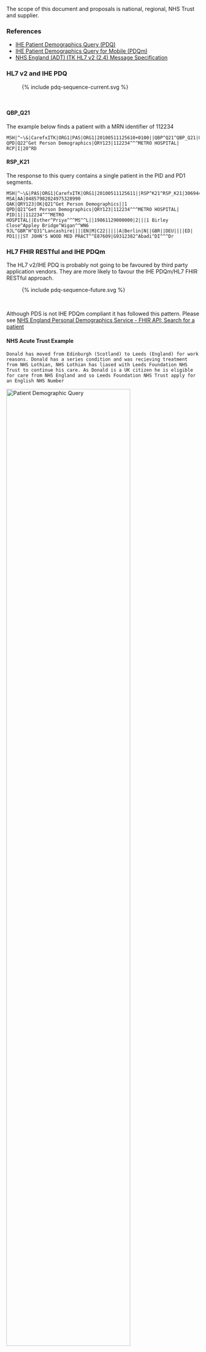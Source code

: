 
The scope of this document and proposals is national, regional, NHS Trust and supplier.

### References

- [IHE Patient Demographics Query (PDQ)](https://profiles.ihe.net/ITI/TF/Volume1/ch-8.html)
- [IHE Patient Demographics Query for Mobile (PDQm)](https://profiles.ihe.net/ITI/PDQm/index.html)
- <a href="HSCIC ITK HL7 V2 Message Specifications.pdf" target="_blank">NHS England (ADT) ITK HL7 v2 (2.4) Message Specification</a>


### HL7 v2 and IHE PDQ

<figure>{% include pdq-sequence-current.svg %}</figure>
<br clear="all"/>

#### QBP_Q21

The example below finds a patient with a MRN identifier of 112234 

```
MSH|^~\&|CarefxITK|ORG1|PAS|ORG1|20100511125610+0100||QBP^Q21^QBP_Q21|04857982024975328990|P|2.4|||||GBR||EN||ITKv1.0
QPD|Q22^Get Person Demographics|QRY123|112234^^^METRO HOSPITAL|
RCP|I|20^RD
```

#### RSP_K21

The response to this query contains a single patient in the PID and PD1 segments.

```
MSH|^~\&|PAS|ORG1|CarefxITK|ORG1|20100511125611||RSP^K21^RSP_K21|306944|P|2.4|||||GBR||EN||ITKv1.0
MSA|AA|04857982024975328990
QAK|QRY123|OK|Q21^Get Person Demographics||1
QPD|Q21^Get Person Demographics|QRY123|112234^^^METRO HOSPITAL|
PID|1||112234^^^METRO HOSPITAL||Esther^Priya^^^MS^^L||19861129000000|2|||1 Birley Close^Appley Bridge^Wigan^^WN6 9JL^GBR^H^Q31^Lancashire||||EN|M|C22|||||A|Berlin|N||GBR||DEU||||ED|
PD1|||ST JOHN'S WOOD MED PRACT^^E87609|G9312382^Abadi^DI^^^Dr
```

### HL7 FHIR RESTful and IHE PDQm

The HL7 v2/IHE PDQ is probably not going to be favoured by third party application vendors. They are more likely to favour the IHE PDQm/HL7 FHIR RESTful approach.

<figure>{% include pdq-sequence-future.svg %}</figure>
<br clear="all"/>

Although PDS is not IHE PDQm compliant it has followed this pattern. Please see [NHS England Personal Demographics Service - FHIR API: Search for a patient](https://digital.nhs.uk/developer/api-catalogue/personal-demographics-service-fhir#get-/Patient)

#### NHS Acute Trust Example

`Donald has moved from Edinburgh (Scotland) to Leeds (England) for work reasons. Donald has a series condition and was recieving treatment from NHS Lothian, NHS Lothian has liased with Leeds Foundation NHS Trust to continue his care. As Donald is a UK citizen he is eligible for care from NHS England and so Leeds Foundation NHS Trust apply for an English NHS Number`

<img src="PAS-BPMN.png" alt="Patient Demographic Query" width="80%" height="80%">
<br clear="all"/>

1. The first step Leeds Teaching would do would be to find Donald on the local Patient Administration System (PAS).
2. Depending on whether Donald is found or not.

   a. If Donald is found on the PAS, Donalds demographics record would be updated.
   
   b. If Donalds is not found, Donald would registered Donald as a Patient on the PAS. They would have allocated a Medical Record Number (MRN) to identify Donald across the trusts computer systems and possibly record his (NHS Scotland) CHI Number. In addition, a Task would be created to obtain a NHS Number for Donald. 

As HL7 FHIR Donalds record would look like [Patient Donald with CHI Number and MRN](Patient-donald-with-chi-number-and-mrn.html). The updating/creating of this record will generate event notifications to inform other systems of this change, (Leeds Teaching Trust follows <a href="HSCIC ITK HL7 V2 Message Specifications.pdf" target="_blank">NHS England (ADT) ITK HL7 v2 (2.4) Message Specification</a>).

Leeds Teaching NHS Trust registering Donald with NHS England looks like this: 

<img src="PDS-BPMN.png" alt="Patient Demographic Query" width="80%" height="80%">
<br clear="all"/>

1. An administrator in Leeds Teaching Trust searches PDS to check Donald does not have a NHS Number
2. Depending on the results:

   a. If Donald is found on PDS, the Leeds Teaching Trust PAS is updated with the NHS Number. Leeds Teaching Trust will likely update the record on PDS with Donalds new address.
   
   b. If Donald is not found on PDS, a NHS Number allocation request (register Donald for care in NHS England) is sent and the returned NHS Number is used to update Leeds Teaching Trusts PAS. The FHIR Patient record returned from PDS looks something like this  [Patient Donald with NHS Number](Patient-donald-with-nhs-number.html)

3. In either case Leeds Teaching Trust need to inform all systems within the trust of the NHS Number. For this they will use the Trust Integration Engine (TIE) which will distribute both HL7 v2 ADT_A31 and/or FHIR Patient updates to the trusts systems. The FHIR Patient could look like this  [Patient Donald with NHS Number, CHI and MRN](Patient-donald-with-chi-number-mrn-and-nhs-number.html). For more details on this see [Patient Identity Management (PIX)](patient-identity-management.html)



Notes:

1. Leeds Teaching NHS Trust is following NHS England HL7 v2 standards, these standards also follow [Patient Identifier Cross-referencing (PIX)](https://profiles.ihe.net/ITI/TF/Volume1/ch-5.html)
2. Leeds Teaching NHS Trust PAS is the main source for patient demographics, it also contains identifiers from both NHS England and Scotland.
3. Leeds Teaching NHS Trust systems are using MRN to identify the Donald, not CHI or NHS Number. After the NHS Number allocation request, most systems will also know Donalds NHS Number.

